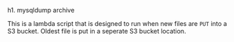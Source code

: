 h1. mysqldump archive

This is a lambda script that is designed to run when new files are `PUT`
into a S3 bucket.  Oldest file is put in a seperate S3 bucket location.


